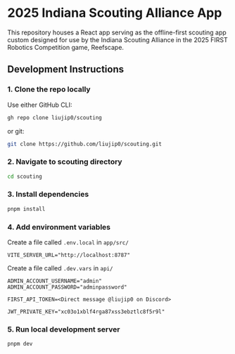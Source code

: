 # 2025 Indiana Scouting Alliance App

This repository houses a React app serving as the offline-first scouting app custom designed for use by the Indiana Scouting Alliance in the 2025 FIRST Robotics Competition game, Reefscape.

## Development Instructions

### 1. Clone the repo locally

Use either GitHub CLI:

```zsh
gh repo clone liujip0/scouting
```

or git:

```zsh
git clone https://github.com/liujip0/scouting.git
```

### 2. Navigate to scouting directory

```zsh
cd scouting
```

### 3. Install dependencies

```zsh
pnpm install
```

### 4. Add environment variables

Create a file called `.env.local` in `app/src/`

```env
VITE_SERVER_URL="http://localhost:8787"
```

Create a file called `.dev.vars` in `api/`

```vars
ADMIN_ACCOUNT_USERNAME="admin"
ADMIN_ACCOUNT_PASSWORD="adminpassword"

FIRST_API_TOKEN=<Direct message @liujip0 on Discord>

JWT_PRIVATE_KEY="xc03o1xblf4rga87xss3ebztlc8f5r9l"
```

### 5. Run local development server

```zsh
pnpm dev
```
